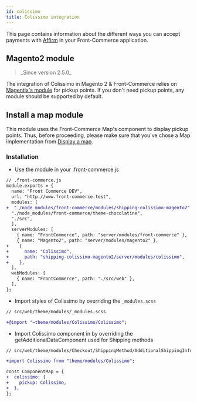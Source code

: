 ```yaml
---
id: colissimo
title: Colissimo integration
---
```


This page contains information about the different ways you can accept payments with [Affirm](https://www.affirm.com/) in your Front-Commerce application.

## Magento2 module

<blockquote class="feature--new">
_Since version 2.5.0_
</blockquote>

The integration of Colissimo in Magento 2 & Front-Commerce relies on [Magentix's module](https://colissimo.magentix.fr/magento-2/) for pickup points. If you don't need pickup points, any module should be supported by default.

## Install a map module

This module uses the Front-Commerce Map's component to display pickup points. Thus, before proceeding, please make sure that you've chose a Map implementation from [Display a map](/docs/advanced/features/display-a-map.html).

### Installation

- Use the module in your .front-commerce.js

```diff
// .front-commerce.js
module.exports = {
  name: "Front Commerce DEV",
  url: "http://www.front-commerce.test",
  modules: [
+  "./node_modules/front-commerce/modules/shipping-colissimo-magento2"
  "./node_modules/front-commerce/theme-chocolatine",
  "./src",
  ],
  serverModules: [
    { name: "FrontCommerce", path: "server/modules/front-commerce" },
    { name: "Magento2", path: "server/modules/magento2" },
+    {
+      name: "Colissimo",
+      path: "shipping-colissimo-magento2/server/modules/colissimo",
+    },
  ],
  webModules: [
    { name: "FrontCommerce", path: "./src/web" },
  ],
};
```

- Import styles of Colissimo by overriding the `_modules.scss`

```diff
// src/web/theme/modules/_modules.scss

+@import "~theme/modules/Colissimo/Colissimo";
```

- Import Colissimo component in by overriding the getAdditionalDataComponent used for Shipping methods

```diff
// src/web/theme/modules/Checkout/ShippingMethod/AdditionalShippingInformation/getAdditionalDataComponent.js

+import Colissimo from "theme/modules/Colissimo";

const ComponentMap = {
+  colissimo: {
+    pickup: Colissimo,
+  },
};

```
